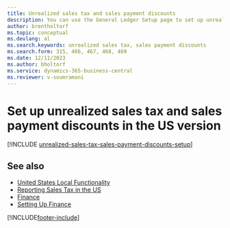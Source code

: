 ```yaml
---
title: Unrealized sales tax and sales payment discounts
description: You can use the General Ledger Setup page to set up unrealized sales tax in the US version. 
author: brentholtorf
ms.topic: conceptual
ms.devlang: al
ms.search.keywords: unrealized sales tax, sales payment discounts
ms.search.form: 315, 466, 467, 468, 469
ms.date: 12/11/2023
ms.author: bholtorf
ms.service: dynamics-365-business-central
ms.reviewer: v-soumramani
---
```


# Set up unrealized sales tax and sales payment discounts in the US version

[!INCLUDE [unrealized-sales-tax-sales-payment-discounts-setup](../includes/CAMXUS/unrealized-sales-tax-sales-payment-discounts-setup.md)]

## See also

- [United States Local Functionality](united-states-local-functionality.md)  
- [Reporting Sales Tax in the US](us-sales-tax.md)  
- [Finance](../../finance.md)  
- [Setting Up Finance](../../finance-setup-finance.md)  

[!INCLUDE[footer-include](../../includes/footer-banner.md)]